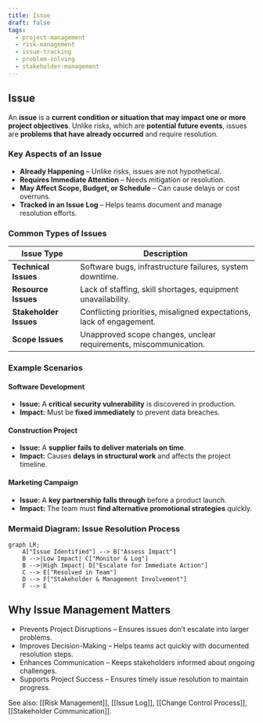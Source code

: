 ```yaml
---
title: Issue
draft: false
tags:
  - project-management
  - risk-management
  - issue-tracking
  - problem-solving
  - stakeholder-management
---
```


## **Issue**
An **issue** is a **current condition or situation that may impact one or more project objectives**. Unlike risks, which are **potential future events**, issues are **problems that have already occurred** and require resolution.

### **Key Aspects of an Issue**
- **Already Happening** – Unlike risks, issues are not hypothetical.
- **Requires Immediate Attention** – Needs mitigation or resolution.
- **May Affect Scope, Budget, or Schedule** – Can cause delays or cost overruns.
- **Tracked in an Issue Log** – Helps teams document and manage resolution efforts.

### **Common Types of Issues**
| **Issue Type**        | **Description** |
|----------------------|------------------------------------------------|
| **Technical Issues**  | Software bugs, infrastructure failures, system downtime. |
| **Resource Issues**   | Lack of staffing, skill shortages, equipment unavailability. |
| **Stakeholder Issues** | Conflicting priorities, misaligned expectations, lack of engagement. |
| **Scope Issues**      | Unapproved scope changes, unclear requirements, miscommunication. |

### **Example Scenarios**

#### **Software Development**
- **Issue:** A **critical security vulnerability** is discovered in production.
- **Impact:** Must be **fixed immediately** to prevent data breaches.

#### **Construction Project**
- **Issue:** A **supplier fails to deliver materials on time**.
- **Impact:** Causes **delays in structural work** and affects the project timeline.

#### **Marketing Campaign**
- **Issue:** A **key partnership falls through** before a product launch.
- **Impact:** The team must **find alternative promotional strategies** quickly.

### **Mermaid Diagram: Issue Resolution Process**
```mermaid
graph LR;
    A["Issue Identified"] --> B["Assess Impact"]
    B -->|Low Impact| C["Monitor & Log"]
    B -->|High Impact| D["Escalate for Immediate Action"]
    C --> E["Resolved in Team"]
    D --> F["Stakeholder & Management Involvement"]
    F --> E
```

## Why Issue Management Matters

- Prevents Project Disruptions – Ensures issues don’t escalate into larger problems.
- Improves Decision-Making – Helps teams act quickly with documented resolution steps.
- Enhances Communication – Keeps stakeholders informed about ongoing challenges.
- Supports Project Success – Ensures timely issue resolution to maintain progress.

See also: [[Risk Management]], [[Issue Log]], [[Change Control Process]], [[Stakeholder Communication]].